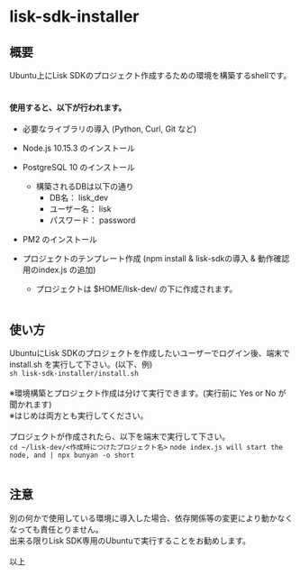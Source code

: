 # lisk-sdk-installer
## 概要
Ubuntu上にLisk SDKのプロジェクト作成するための環境を構築するshellです。
<br><br>
#### 使用すると、以下が行われます。
- 必要なライブラリの導入 (Python, Curl, Git など)
- Node.js 10.15.3 のインストール
- PostgreSQL 10 のインストール
  - 構築されるDBは以下の通り
    - DB名： lisk_dev
    - ユーザー名： lisk
    - パスワード： password
  
- PM2 のインストール
- プロジェクトのテンプレート作成 (npm install & lisk-sdkの導入 & 動作確認用のindex.js の追加)
  - プロジェクトは $HOME/lisk-dev/ の下に作成されます。
<br><br>
## 使い方
UbuntuにLisk SDKのプロジェクトを作成したいユーザーでログイン後、端末で install.sh を実行して下さい。(以下、例)
<br>
`
sh lisk-sdk-installer/install.sh
`
<br><br>
※環境構築とプロジェクト作成は分けて実行できます。(実行前に Yes or No が聞かれます)
<br>
※はじめは両方とも実行してください。
<br><br>
プロジェクトが作成されたら、以下を端末で実行して下さい。
<br>
`cd ~/lisk-dev/<作成時につけたプロジェクト名>`
`node index.js will start the node, and | npx bunyan -o short`
<br><br>
## 注意
別の何かで使用している環境に導入した場合、依存関係等の変更により動かなくなっても責任とりません。
<br>
出来る限りLisk SDK専用のUbuntuで実行することをお勧めします。
<br><br>
以上

